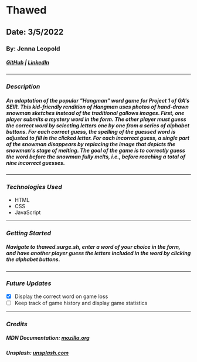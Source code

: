 # Thawed

## Date: 3/5/2022

### By: Jenna Leopold

##### [GitHub](https://github.com/Jenna424) | [LinkedIn](https://www.linkedin.com/in/jenna-leopold-136294127)

---

### **_Description_**

##### An adaptation of the popular "Hangman" word game for Project 1 of GA's SEIR. This kid-friendly rendition of Hangman uses photos of hand-drawn snowman sketches instead of the traditional gallows images. First, one player submits a mystery word in the form. The other player must guess the correct word by selecting letters one by one from a series of alphabet buttons. For each correct guess, the spelling of the guessed word is adjusted to fill in the clicked letter. For each incorrect guess, a single part of the snowman disappears by replacing the image that depicts the snowman's stage of melting. The goal of the game is to correctly guess the word before the snowman fully melts, i.e., before reaching a total of nine incorrect guesses.

---

### **_Technologies Used_**

- HTML
- CSS
- JavaScript

---

### **_Getting Started_**

##### Navigate to thawed.surge.sh, enter a word of your choice in the form, and have another player guess the letters included in the word by clicking the alphabet buttons.

---

### **_Future Updates_**

- [x] Display the correct word on game loss
- [ ] Keep track of game history and display game statistics

---

### **_Credits_**

##### **MDN Documentation:** [mozilla.org](https://developer.mozilla.org/en-US/)

##### **Unsplash:** [unsplash.com](https://images.unsplash.com/photo-1476108621677-3c620901b5e7?ixlib=rb-1.2.1&ixid=MnwxMjA3fDB8MHxwaG90by1wYWdlfHx8fGVufDB8fHx8&auto=format&fit=crop&w=2874&q=80)
